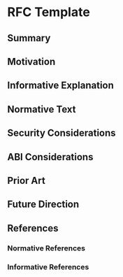 # RFC Template

## Summary

<!--include a brief (1-2) paragraph summary of the proposal-->

## Motivation

<!--Provide a more concrete reasoning for this proposal-->

## Informative Explanation

<!--Provide an informative explanation of proposal. 
This is intended to be read by someone who wishes to understand the proposal but may not have advanced technical background.
This section is intended for:
* People using the Lilium Operating System as a Software Developer
* People looking to understand the Lilium Operating System
* People looking to understand the Lilium Project as a whole

This section is not normative-->

## Normative Text

<!-- Define the proposal normatively. The final text of this section will become a part of the Lilium Operating System. 
This section is intended for:
* Implementors of the Operating System,
* People working on the Operating System definition itself,
* People working on Toolchains or Low-level (assembly) code for the Operating System,
* The Lilium Project Members itself (for policy proposals),
* People looking to obtain an advanced understanding of the Operating System.
-->

## Security Considerations

<!--If the proposal requires users and/or implementors to take anything into consideration for security reasons, document this here.-->

## ABI Considerations

<!--
If this proposal impacts either the Userspace or System Application Binary Interface, 
-->

## Prior Art

## Future Direction

<!--
Provide an informative explanation of any future possibilities.
-->

## References

### Normative References

<!--List all documents cited normatively here. 
A Normative Reference is a reference within the main text (Normative Text section, Security Considerations, or Registry Impacts) for the meaningful content within.
For example, if you use definitions from another specification, it would be a normative reference.
-->

### Informative References

<!--Include any documents cited to provide informative context only-->